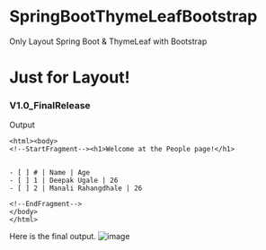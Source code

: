 # SpringBootThymeLeafBootstrap
Only Layout Spring Boot &amp; ThymeLeaf with Bootstrap 

# Just for Layout!

### V1.0_FinalRelease

Output

```
<html><body>
<!--StartFragment--><h1>Welcome at the People page!</h1>


- [ ] # | Name | Age
- [ ] 1 | Deepak Ugale | 26
- [ ] 2 | Manali Rahangdhale | 26

<!--EndFragment-->
</body>
</html>
```

Here is the final output.
![image](https://github.com/user-attachments/assets/ba8379e6-3866-4df9-87b8-f7599a96ad1b)



